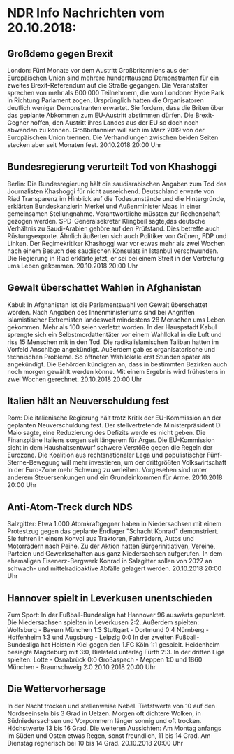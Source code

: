 # NDR Info Nachrichten vom 20.10.2018:


## Großdemo gegen Brexit
London: Fünf Monate vor dem Austritt Großbritanniens aus der Europäischen Union sind mehrere hunderttausend Demonstranten für ein zweites Brexit-Referendum auf die Straße gegangen. Die Veranstalter sprechen von mehr als 600.000 Teilnehmern, die vom Londoner Hyde Park in Richtung Parlament zogen. Ursprünglich hatten die Organisatoren deutlich weniger Demonstranten erwartet. Sie fordern, dass die Briten über das geplante Abkommen zum EU-Austritt abstimmen dürfen. Die Brexit-Gegner hoffen, den Austritt ihres Landes aus der EU so doch noch abwenden zu können. Großbritannien will sich im März 2019 von der Europäischen Union trennen. Die Verhandlungen zwischen beiden Seiten stecken aber seit Monaten fest. 20.10.2018 20:00 Uhr 

## Bundesregierung verurteilt Tod von Khashoggi
Berlin: Die Bundesregierung hält die saudiarabischen Angaben zum Tod des Journalisten Khashoggi für nicht ausreichend. Deutschland erwarte von Riad Transparenz im Hinblick auf die Todesumstände und die Hintergründe, erklärten Bundeskanzlerin Merkel und Außenminister Maas in einer gemeinsamen Stellungnahme. Verantwortliche müssten zur Rechenschaft gezogen werden. SPD-Generalsekretär Klingbeil sagte,das deutsche Verhältnis zu Saudi-Arabien gehöre auf den Prüfstand. Dies betreffe auch Rüstungsexporte. Ähnlich äußerten sich auch Politiker von Grünen, FDP und Linken. Der Regimekritiker Khashoggi war vor etwas mehr als zwei Wochen nach einem Besuch des saudischen Konsulats in Istanbul verschwunden. Die Regierung in Riad erklärte jetzt, er sei bei einem Streit in der Vertretung ums Leben gekommen. 20.10.2018 20:00 Uhr 

## Gewalt überschattet Wahlen in Afghanistan
Kabul: In Afghanistan ist die Parlamentswahl von Gewalt überschattet worden. Nach Angaben des Innenministeriums sind bei Angriffen islamistischer Extremisten landesweit mindestens 28 Menschen ums Leben gekommen. Mehr als 100 seien verletzt worden. In der Hauspstadt Kabul sprengte sich ein Selbstmordattentäter vor einem Wahllokal in die Luft und riss 15 Menschen mit in den Tod. Die radikalislamischen Taliban hatten im Vorfeld Anschläge angekündigt. Außerdem gab es organisatorische und technischen Probleme. So öffneten Wahllokale erst Stunden später als angekündigt. Die Behörden kündigten an, dass in bestimmten Bezirken auch noch morgen gewählt werden könne. Mit einem Ergebnis wird frühestens in zwei Wochen gerechnet. 20.10.2018 20:00 Uhr 

## Italien hält an Neuverschuldung fest
Rom: Die italienische Regierung hält trotz Kritik der EU-Kommission an der geplanten Neuverschuldung fest. Der stellvertretende Ministerpräsident Di Maio sagte, eine Reduzierung des Defizits werde es nicht geben. Die Finanzpläne Italiens sorgen seit längerem für Ärger. Die EU-Kommission sieht in dem Haushaltsentwurf schwere Verstöße gegen die Regeln der Eurozone. Die Koalition aus rechtsnationaler Lega und populistischer Fünf-Sterne-Bewegung will mehr investieren, um der drittgrößten Volkswirtschaft in der Euro-Zone mehr Schwung zu verleihen. Vorgesehen sind unter anderem Steuersenkungen und ein Grundeinkommen für Arme. 20.10.2018 20:00 Uhr 

## Anti-Atom-Treck durch NDS
Salzgitter: Etwa 1.000 Atomkraftgegner haben in Niedersachsen mit einem Protestzug gegen das geplante Endlager "Schacht Konrad" demonstriert. Sie fuhren in einem Konvoi aus Traktoren, Fahrrädern, Autos und Motorrädern nach Peine. Zu der Aktion hatten Bürgerinitiativen, Vereine, Parteien und Gewerkschaften aus ganz Niedersachsen aufgerufen. In dem ehemaligen Eisenerz-Bergwerk Konrad in Salzgitter sollen von 2027 an schwach- und mittelradioaktive Abfälle gelagert werden. 20.10.2018 20:00 Uhr 

## Hannover spielt in Leverkusen unentschieden
Zum Sport: In der Fußball-Bundesliga hat Hannover 96 auswärts gepunktet. Die Niedersachsen spielten in Leverkusen 2:2. Außerdem spielten:
Wolfsburg - Bayern München	1:3
Stuttgart - Dortmund 0:4
Nürnberg - Hoffenheim		1:3
und
Augsburg - Leipzig 0:0 In der zweiten Fußball-Bundesliga hat Holstein Kiel gegen den 1.FC Köln 1:1 gespielt. Heidenheim besiegte Magdeburg mit 3:0, Bielefeld unterlag Fürth 2:3. In der dritten Liga spielten:
Lotte - Osnabrück  0:0
Großaspach - Meppen 1:0
und
1860 München - Braunschweig  2:0 20.10.2018 20:00 Uhr 

## Die Wettervorhersage
In der Nacht trocken und stellenweise Nebel. Tiefstwerte von 10 auf den Nordseeinseln bis 3 Grad in Uelzen. Morgen oft dichtere Wolken, in Südniedersachsen und Vorpommern länger sonnig und oft trocken. Höchstwerte 13 bis 16 Grad. Die weiteren Aussichten:
Am Montag anfangs im Süden und Osten etwas Regen, sonst freundlich, 11 bis 14 Grad. Am Dienstag regnerisch bei 10 bis 14 Grad. 20.10.2018 20:00 Uhr 
